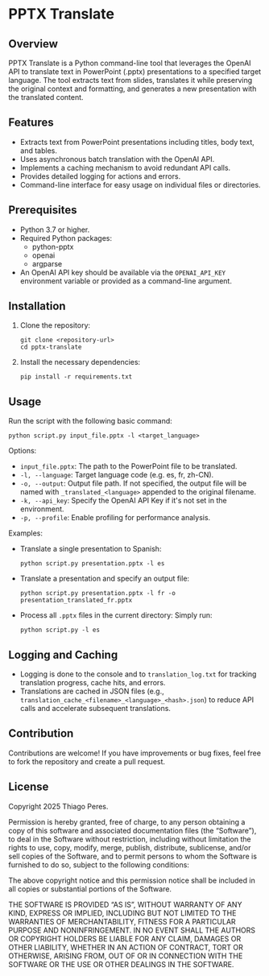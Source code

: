 # PPTX Translate

## Overview
PPTX Translate is a Python command-line tool that leverages the OpenAI API to translate text in PowerPoint (.pptx) presentations to a specified target language. The tool extracts text from slides, translates it while preserving the original context and formatting, and generates a new presentation with the translated content.

## Features
- Extracts text from PowerPoint presentations including titles, body text, and tables.
- Uses asynchronous batch translation with the OpenAI API.
- Implements a caching mechanism to avoid redundant API calls.
- Provides detailed logging for actions and errors.
- Command-line interface for easy usage on individual files or directories.

## Prerequisites
- Python 3.7 or higher.
- Required Python packages:
  - python-pptx
  - openai
  - argparse
- An OpenAI API key should be available via the `OPENAI_API_KEY` environment variable or provided as a command-line argument.

## Installation
1. Clone the repository:
   ```
   git clone <repository-url>
   cd pptx-translate
   ```
2. Install the necessary dependencies:
   ```
   pip install -r requirements.txt
   ```

## Usage
Run the script with the following basic command:
```
python script.py input_file.pptx -l <target_language>
```
Options:
- `input_file.pptx`: The path to the PowerPoint file to be translated.
- `-l, --language`: Target language code (e.g. es, fr, zh-CN).
- `-o, --output`: Output file path. If not specified, the output file will be named with `_translated_<language>` appended to the original filename.
- `-k, --api_key`: Specify the OpenAI API Key if it's not set in the environment.
- `-p, --profile`: Enable profiling for performance analysis.

Examples:
- Translate a single presentation to Spanish:
  ```
  python script.py presentation.pptx -l es
  ```
- Translate a presentation and specify an output file:
  ```
  python script.py presentation.pptx -l fr -o presentation_translated_fr.pptx
  ```
- Process all `.pptx` files in the current directory:
  Simply run:
  ```
  python script.py -l es
  ```

## Logging and Caching
- Logging is done to the console and to `translation_log.txt` for tracking translation progress, cache hits, and errors.
- Translations are cached in JSON files (e.g., `translation_cache_<filename>_<language>_<hash>.json`) to reduce API calls and accelerate subsequent translations.

## Contribution
Contributions are welcome! If you have improvements or bug fixes, feel free to fork the repository and create a pull request.

## License
Copyright 2025 Thiago Peres.

Permission is hereby granted, free of charge, to any person obtaining a copy of this software and associated documentation files (the “Software”), to deal in the Software without restriction, including without limitation the rights to use, copy, modify, merge, publish, distribute, sublicense, and/or sell copies of the Software, and to permit persons to whom the Software is furnished to do so, subject to the following conditions:

The above copyright notice and this permission notice shall be included in all copies or substantial portions of the Software.

THE SOFTWARE IS PROVIDED “AS IS”, WITHOUT WARRANTY OF ANY KIND, EXPRESS OR IMPLIED, INCLUDING BUT NOT LIMITED TO THE WARRANTIES OF MERCHANTABILITY, FITNESS FOR A PARTICULAR PURPOSE AND NONINFRINGEMENT. IN NO EVENT SHALL THE AUTHORS OR COPYRIGHT HOLDERS BE LIABLE FOR ANY CLAIM, DAMAGES OR OTHER LIABILITY, WHETHER IN AN ACTION OF CONTRACT, TORT OR OTHERWISE, ARISING FROM, OUT OF OR IN CONNECTION WITH THE SOFTWARE OR THE USE OR OTHER DEALINGS IN THE SOFTWARE.
